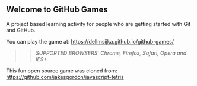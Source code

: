 ## Welcome to GitHub Games

A project based learning activity for people who are getting started with Git and GitHub.

You can play the game at: https://dellmsijka.github.io/github-games/

>> _*SUPPORTED BROWSERS*: Chrome, Firefox, Safari, Opera and IE9+_

This fun open source game was cloned from: https://github.com/jakesgordon/javascript-tetris
